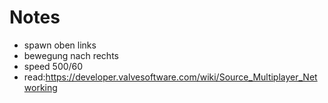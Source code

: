 ﻿# Notes

* spawn oben links
* bewegung nach rechts
* speed 500/60
* read:https://developer.valvesoftware.com/wiki/Source_Multiplayer_Networking

